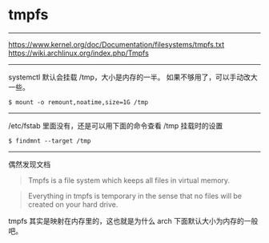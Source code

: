 # tmpfs

---

https://www.kernel.org/doc/Documentation/filesystems/tmpfs.txt
https://wiki.archlinux.org/index.php/Tmpfs

---

systemctl 默认会挂载 /tmp，大小是内存的一半。
如果不够用了，可以手动改大一些。

```
$ mount -o remount,noatime,size=1G /tmp
```

---

/etc/fstab 里面没有，还是可以用下面的命令查看 /tmp 挂载时的设置

```
$ findmnt --target /tmp
```

---

偶然发现文档

> Tmpfs is a file system which keeps all files in virtual memory.

> Everything in tmpfs is temporary in the sense that no files will be
> created on your hard drive.

tmpfs 其实是映射在内存里的，这也就是为什么 arch 下面默认大小为内存的一般吧。
